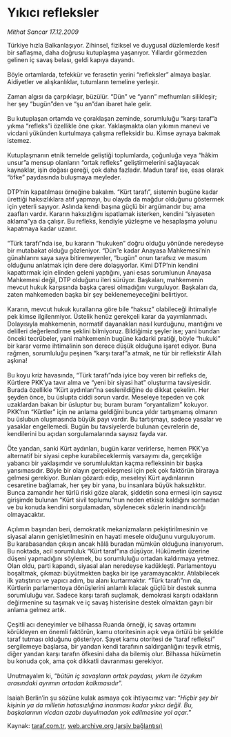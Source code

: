 # Yıkıcı refleksler

*Mithat Sancar 17.12.2009*

<div class="yazi">Türkiye hızla Balkanlaşıyor. Zihinsel, fiziksel ve duygusal düzlemlerde kesif bir saflaşma, daha doğrusu kutuplaşma yaşanıyor. Yıllardır görmezden gelinen iç savaş belası, geldi kapıya dayandı. <br/><br/>Böyle ortamlarda, tefekkür ve ferasetin yerini “refleksler” almaya başlar. Aidiyetler ve alışkanlıklar, tutumların temeline yerleşir. <br/><br/>Zaman algısı da çarpıklaşır, büzülür. “Dün” ve “yarın” mefhumları silikleşir; her şey “bugün”den ve “şu an”dan ibaret hale gelir. <br/><br/>Bu kutuplaşan ortamda ve çoraklaşan zeminde, sorumluluğu “karşı taraf”a yıkma “refleks”i özellikle öne çıkar. Yaklaşmakta olan yıkımın manevi ve vicdani yükünden kurtulmaya çalışma refleksidir bu. Kimse aynaya bakmak istemez. <br/><br/>Kutuplaşmanın etnik temelde geliştiği toplumlarda, çoğunluğa veya “hâkim unsur”a mensup olanların “ortak refleks” geliştirmelerini sağlayacak kaynaklar, işin doğası gereği, çok daha fazladır. Madun taraf ise, esas olarak “öfke” paydasında buluşmaya meyleder. <br/><br/>DTP’nin kapatılması örneğine bakalım. “Kürt tarafı”, sistemin bugüne kadar ürettiği haksızlıklara atıf yapmayı, bu olayda da mağdur olduğunu göstermek için yeterli sayıyor. Aslında kendi başına güçlü bir argümandır bu; ama zaafları vardır. Kararın haksızlığını ispatlamak isterken, kendini “siyaseten aklama”ya da çalışır. Bu refleks, kendiyle yüzleşme ve hesaplaşma yolunu kapatmaya kadar uzanır. <br/><br/>“Türk tarafı”nda ise, bu kararın “hukuken” doğru olduğu yönünde neredeyse bir mutabakat olduğu gözleniyor. “Dün”e kadar Anayasa Mahkemesi’nin günahlarını saya saya bitiremeyenler, “bugün” onun tarafsız ve masum olduğunu anlatmak için dere dere dolaşıyorlar. Kimi DTP’nin kendini kapattırmak için elinden geleni yaptığını, yani esas sorumlunun Anayasa Mahkemesi değil, DTP olduğunu ileri sürüyor. Başkaları, mahkemenin mevcut hukuk karşısında başka çaresi olmadığını vurguluyor. Başkaları da, zaten mahkemeden başka bir şey beklenemeyeceğini belirtiyor. <br/><br/>Kararın, mevcut hukuk kurallarına göre bile “haksız” olabileceği ihtimaliyle pek kimse ilgilenmiyor. Üstelik henüz gerekçeli karar da yayımlanmadı. Dolayısıyla mahkemenin, normatif dayanakları nasıl kurduğunu, mantığını ve delilleri değerlendirme şeklini bilmiyoruz. Bildiğimiz şeyler ise; yani bundan önceki tecrübeler, yani mahkemenin bugüne kadarki pratiği, böyle “hukuki” bir karar verme ihtimalinin son derece düşük olduğuna işaret ediyor. Buna rağmen, sorumluluğu peşinen “karşı taraf”a atmak, ne tür bir reflekstir Allah aşkına! <br/><br/>Bu koyu kriz havasında, “Türk tarafı”nda iyice boy veren bir refleks de, Kürtlere PKK’ya tavır alma ve “yeni bir siyasi hat” oluşturma tavsiyesidir. Burada özellikle “Kürt aydınları”na seslenildiğine de dikkat çekelim. Her şeyden önce, bu üslupta ciddi sorun vardır. Meseleye tepeden ve çok uzaklardan bakan bir üsluptur bu; buram buram “oryantalizm” kokuyor. PKK’nın “Kürtler” için ne anlama geldiğini bunca yıldır tartışmamış olmanın bu üslubun oluşmasında büyük payı vardır. Bu tartışmayı, sadece yasalar ve yasaklar engellemedi. Bugün bu tavsiyelerde bulunan çevrelerin de, kendilerini bu açıdan sorgulamalarında sayısız fayda var. <br/><br/>Öte yandan, sanki Kürt aydınları, bugün karar verirlerse, hemen PKK’ya alternatif bir siyasi cephe kurabileceklermiş varsayımı da, gerçekliğe yabancı bir yaklaşımdır ve sorumluluktan kaçma refleksinin bir başka yansımasıdır. Böyle bir olayın gerçekleşmesi için pek çok faktörün biraraya gelmesi gerekiyor. Bunları gözardı edip, meseleyi Kürt aydınlarının cesaretine bağlamak, her şey bir yana, bu insanlara büyük haksızlıktır. Bunca zamandır her türlü riski göze alarak, şiddetin sona ermesi için sayısız girişimde bulunan “Kürt sivil toplumu”nun neden etkisiz kaldığını sormadan ve bu konuda kendini sorgulamadan, söylenecek sözlerin inandırıcılığı olmayacaktır. <br/><br/>Açılımın başından beri, demokratik mekanizmaların pekiştirilmesinin ve siyasal alanın genişletilmesinin en hayati mesele olduğunu vurguluyorum. Bu karabasandan çıkışın ancak hâlâ buradan mümkün olduğuna inanıyorum. Bu noktada, acil sorumluluk “Kürt taraf”ına düşüyor. Hükümetin üzerine düşeni yapmadığını söylemek, bu sorumluluğu ortadan kaldırmaya yetmez. Olan oldu, parti kapandı, siyasal alan neredeyse kadükleşti. Parlamentoyu boşaltmak, çıkmazı büyütmekten başka bir işe yaramayacaktır. Atılabilecek ilk yatıştırıcı ve yapıcı adım, bu alanı kurtarmaktır. “Türk tarafı”nın da, Kürtlerin parlamentoya dönüşlerini anlamlı kılacak güçlü bir destek sunma sorumluluğu var. Sadece karşı tarafı suçlamak, demokrasi karşıtı odakların değirmenine su taşımak ve iç savaş histerisine destek olmaktan gayrı bir anlama gelmez artık. <br/><br/>Çeşitli acı deneyimler ve bilhassa Ruanda örneği, iç savaş ortamını körükleyen en önemli faktörün, kamu otoritesinin açık veya örtülü bir şekilde taraf tutması olduğunu gösteriyor. Şayet kamu otoritesi de “taraf refleksi” sergilemeye başlarsa, bir yandan kendi tarafının saldırganlığını teşvik etmiş, diğer yandan karşı tarafın öfkesini daha da bilemiş olur. Bilhassa hükümetin bu konuda çok, ama çok dikkatli davranması gerekiyor. <br/><br/>Unutmayalım ki, “<i>bütün iç savaşların ortak paydası, yıkım ile özyıkım arasındaki ayrımın ortadan kalkmasıdır</i>”. <br/><br/>Isaiah Berlin’in şu sözüne kulak asmaya çok ihtiyacımız var: “<i>Hiçbir şey bir kişinin ya da milletin hatasızlığına inanması kadar yıkıcı değil. Bu, başkalarının vicdan azabı duyulmadan yok edilmesine yol açar.</i>”
              </div>

Kaynak: [taraf.com.tr](http://taraf.com.tr:80/makale/9076.htm), [web.archive.org (arşiv bağlantısı)](http://web.archive.org/web/20100323134704/http://taraf.com.tr:80/makale/9076.htm)
